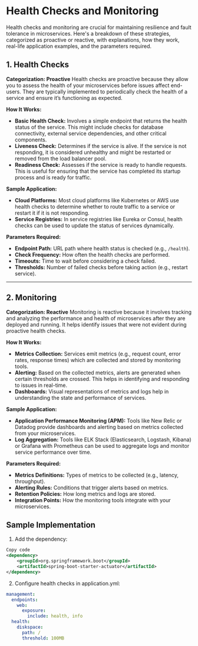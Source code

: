 # Health Checks and Monitoring

Health checks and monitoring are crucial for maintaining resilience and fault tolerance in microservices. Here's a breakdown of these strategies, categorized as proactive or reactive, with explanations, how they work, real-life application examples, and the parameters required.

## **1. Health Checks**

**Categorization: Proactive**
Health checks are proactive because they allow you to assess the health of your microservices before issues affect end-users. They are typically implemented to periodically check the health of a service and ensure it’s functioning as expected.

**How It Works:**
- **Basic Health Check:** Involves a simple endpoint that returns the health status of the service. This might include checks for database connectivity, external service dependencies, and other critical components.
- **Liveness Check:** Determines if the service is alive. If the service is not responding, it is considered unhealthy and might be restarted or removed from the load balancer pool.
- **Readiness Check:** Assesses if the service is ready to handle requests. This is useful for ensuring that the service has completed its startup process and is ready for traffic.

**Sample Application:**
- **Cloud Platforms:** Most cloud platforms like Kubernetes or AWS use health checks to determine whether to route traffic to a service or restart it if it is not responding.
- **Service Registries:** In service registries like Eureka or Consul, health checks can be used to update the status of services dynamically.

**Parameters Required:**
- **Endpoint Path:** URL path where health status is checked (e.g., `/health`).
- **Check Frequency:** How often the health checks are performed.
- **Timeouts:** Time to wait before considering a check failed.
- **Thresholds:** Number of failed checks before taking action (e.g., restart service).

---

## **2. Monitoring**

**Categorization: Reactive**
Monitoring is reactive because it involves tracking and analyzing the performance and health of microservices after they are deployed and running. It helps identify issues that were not evident during proactive health checks.

**How It Works:**
- **Metrics Collection:** Services emit metrics (e.g., request count, error rates, response times) which are collected and stored by monitoring tools.
- **Alerting:** Based on the collected metrics, alerts are generated when certain thresholds are crossed. This helps in identifying and responding to issues in real-time.
- **Dashboards:** Visual representations of metrics and logs help in understanding the state and performance of services.

**Sample Application:**
- **Application Performance Monitoring (APM):** Tools like New Relic or Datadog provide dashboards and alerting based on metrics collected from your microservices.
- **Log Aggregation:** Tools like ELK Stack (Elasticsearch, Logstash, Kibana) or Grafana with Prometheus can be used to aggregate logs and monitor service performance over time.

**Parameters Required:**
- **Metrics Definitions:** Types of metrics to be collected (e.g., latency, throughput).
- **Alerting Rules:** Conditions that trigger alerts based on metrics.
- **Retention Policies:** How long metrics and logs are stored.
- **Integration Points:** How the monitoring tools integrate with your microservices.

## Sample Implementation

1. Add the dependency:

```xml
Copy code
<dependency>
    <groupId>org.springframework.boot</groupId>
    <artifactId>spring-boot-starter-actuator</artifactId>
</dependency>
```

2. Configure health checks in application.yml:

```yaml
management:
  endpoints:
    web:
      exposure:
        include: health, info
  health:
    diskspace:
      path: /
      threshold: 100MB
```      